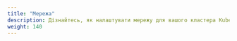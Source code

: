 ```yaml
---
title: "Мережа"
description: Дізнайтесь, як налаштувати мережу для вашого кластера Kubernetes.
weight: 140
---
```


